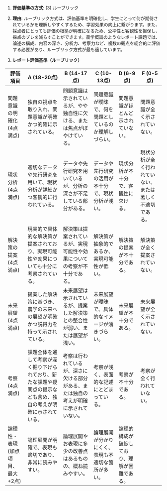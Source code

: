 1. **評価基準の方式**: (3) ルーブリック

2. **理由**: ルーブリック方式は、評価基準を明確化し、学生にとって何が期待されているかを理解しやすくするため、学習効果の向上に繋がります。また、採点者にとっても評価の根拠が明確になるため、公平性と客観性を担保し、採点のブレを減らすことができます。農学概論のようなレポート課題では、論述の構成、内容の深さ、分析力、考察力など、複数の観点を総合的に評価する必要があり、ルーブリック方式が最も適しています。

3. **レポート評価基準（ルーブリック）**

| 評価項目 | A (18-20点) | B (14-17点) | C (10-13点) | D (6-9点) | F (0-5点) |
|---|---|---|---|---|---|
| 問題意識の明確化 (4点満点) | 独自の視点を取り入れ、問題意識が明確かつ的確に示されている。 | 問題意識は示されているが、やや独自性に欠ける、または焦点がぼやけている。 | 問題意識が曖昧で、何を問題としているのか理解しづらい。 | 問題意識がほとんど示されていない。 | 問題意識が全く示されていない。 |
| 現状分析 (4点満点) | 適切なデータや先行研究を用いて、現状分析が詳細かつ客観的に行われている。 | データや先行研究を用いているが、分析の深さが不足している部分がある。 | データや先行研究の活用が不十分で、現状分析が浅い。 | 現状分析が不十分で、客観性に欠ける。 | 現状分析が全く行われていない、または著しく不適切である。 |
| 解決策の提案 (4点満点) | 現実的で具体的な解決策が提案されており、実現可能性や効果についても十分に考察されている。 | 解決策は提案されているが、実現可能性や効果についての考察が不十分である。 | 解決策が抽象的であるか、実現可能性が低い。 | 解決策の提案が不十分である。 | 解決策が全く提案されていない。 |
| 未来展望 (4点満点) | 提案した解決策に基づき、農学の未来への展望が明確かつ説得力を持って示されている。 | 未来展望は示されているが、提案した解決策との整合性が弱い、または展望が浅い。 | 未来展望が曖昧で、具体的なイメージが湧きづらい。 | 未来展望が不十分である。 | 未来展望が全く示されていない。 |
| 考察 (4点満点) | 課題全体を通して考察が深く掘り下げられており、新たな課題や疑問点の提示なども含め、独自の考えが明確に示されている。 | 考察は行われているが、深さに欠ける部分がある、または独自の考えが明確に示されていない。 | 考察が浅く、表面的な記述にとどまっている。 | 考察が不十分である。 | 考察が全く行われていない。 |
| 論理性・表現 (加点項目、最大+2点) | 論理展開が明確で、表現も適切であり、非常に読みやすい。 | 論理展開やお表現に多少の改善点はあるものの、概ね読みやすい。 | 論理展開が分かりにくく、表現も不適切な箇所が多い。 | 論理的構成が破綻しており、理解が困難である。 |  |


